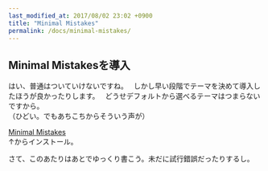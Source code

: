 ```yaml
---
last_modified_at: 2017/08/02 23:02 +0900
title: "Minimal Mistakes"
permalink: /docs/minimal-mistakes/
---
```

## Minimal Mistakesを導入

はい、普通はついていけないですね。   
しかし早い段階でテーマを決めて導入したほうが良かったりします。   
どうせデフォルトから選べるテーマはつまらないですから。   
（ひどい。でもあちこちからそういう声が）

[Minimal Mistakes](https://mmistakes.github.io/minimal-mistakes/)    
↑からインストール。

さて、このあたりはあとでゆっくり書こう。未だに試行錯誤だったりするし。
